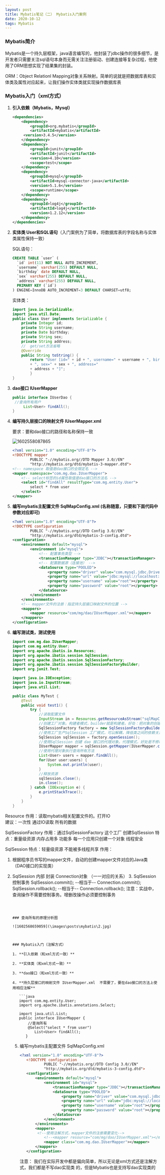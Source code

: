 ```yaml
---
layout: post
title: Mybatis笔记（二） Mybatis入门案例
date: 2020-10-12
tags: Mybatis
---
```


### Mybatis简介

Mybatis是一个持久层框架，java语言编写的，他封装了jdbc操作的很多细节，是开发者只需要关注sql语句本身而无需关注注册驱动、创建连接等复杂过程，他使用了ORM思想实现了结果集的封装。

 ORM：Object Relationl Mapping对象关系映射。简单的说就是把数据库表和实体类及属性对应起来，让我们操作实体类就实现操作数据库表

### Mybatis入门（xml方式）

1. **引入依赖（Mybatis，Mysql）**

   ```xml
   <dependencies>
       <dependency>
           <groupId>org.mybatis</groupId>
           <artifactId>mybatis</artifactId>
       	<version>3.4.5</version>
       </dependency>
       <dependency>
           <groupId>junit</groupId>
           <artifactId>junit</artifactId>
           <version>4.10</version>
           <scope>test</scope>
       </dependency>
       <dependency>
           <groupId>mysql</groupId>
           <artifactId>mysql-connector-java</artifactId>
           <version>5.1.6</version>
           <scope>runtime</scope>
       </dependency>
       <dependency>
           <groupId>log4j</groupId>
           <artifactId>log4j</artifactId>
           <version>1.2.12</version>
       </dependency>
   </dependencies>
   ```

2. **实体类 User和SQL语句**（入门案例为了简单，将数据库表的字段名称与实体类属性保持一致）

   SQL语句：

   ```sql
   CREATE TABLE `user` (
     `id` int(11) NOT NULL AUTO_INCREMENT,
     `username` varchar(255) DEFAULT NULL,
     `birthday` date DEFAULT NULL,
     `sex` varchar(255) DEFAULT NULL,
     `address` varchar(255) DEFAULT NULL,
     PRIMARY KEY (`id`)
   ) ENGINE=InnoDB AUTO_INCREMENT=3 DEFAULT CHARSET=utf8;
   ```

   实体类：

   ```java
   import java.io.Serializable;
   import java.util.Date;
   public class User implements Serializable {    
       private Integer id;
       private String username; 
       private Date birthday; 
       private String sex; 
       private String address;
       //  get/set方法省略
       @Override
       public String toString() {
           return "User [id=" + id + ", username=" + username + ", birthday=" + birthday
           + ", sex=" + sex + ", address="
           + address + "]";
           }
   }
   ```

3. **dao接口    IUserMapper**

   ```java
   public interface IUserDao {
   	//查询所有用户
    	List<User> findAll();
   } 
   ```

4. **编写持久层接口的映射文件 IUserMapper.xml**

   要求：要和dao接口的路径和名称保持一致

   ![1602558087865](\images\posts\mybatis\1.jpg)

   ```xml
   <?xml version="1.0" encoding="UTF-8"?>
   <!DOCTYPE mapper
           PUBLIC "-//mybatis.org//DTD Mapper 3.0//EN"
           "http://mybatis.org/dtd/mybatis-3-mapper.dtd">
   <!-- namespace 取值是dao接口的全限定名 -->
   <mapper namespace="com.mg.dao.IUserMapper">
       <!-- select标签的id属性取值是dao接口的方法名 -->
       <select id="findAll" resultType="com.mg.entity.User">
           select * from user
       </select>
   </mapper>
   ```

5. **编写mybatis主配置文件  SqlMapConfig.xml (名称随意，只要和下面代码中参数对应即可)**

   ```xml
   <?xml version="1.0" encoding="UTF-8"?>
   <!DOCTYPE configuration
           PUBLIC "-//mybatis.org//DTD Config 3.0//EN"
           "http://mybatis.org/dtd/mybatis-3-config.dtd">
   <configuration>
       <environments default="mysql">
           <environment id="mysql">
               <!-- 配置事务类型 -->
               <transactionManager type="JDBC"></transactionManager>
               <!-- 配置数据源（连接池） -->
               <dataSource type="POOLED">
                   <property name="driver" value="com.mysql.jdbc.Driver"></property>
                   <property name="url" value="jdbc:mysql://localhost:3306/mybatis"></property>
                   <property name="username" value="root"></property>
                   <property name="password" value="root"></property>
               </dataSource>
           </environment>
       </environments>
       <!-- mapper文件的注册：指定持久层接口映射文件的位置 -->
       <mappers>
           <mapper resource="com/mg/dao/IUserMapper.xml"></mapper>
       </mappers>
   </configuration>
   ```

6. **编写测试类，测试使用**

   ```java
   import com.mg.dao.IUserMapper;
   import com.mg.entity.User;
   import org.apache.ibatis.io.Resources;
   import org.apache.ibatis.session.SqlSession;
   import org.apache.ibatis.session.SqlSessionFactory;
   import org.apache.ibatis.session.SqlSessionFactoryBuilder;
   import org.junit.Test;
   
   import java.io.IOException;
   import java.io.InputStream;
   import java.util.List;
   
   public class MyTest {
       @Test
       public void test1() {
           try {
               //读取配置文件
               InputStream in = Resources.getResourceAsStream("sqlMapConfig.xml");
               //创建工厂对象。构建者模式，builder就是构建者。好处：把对象的创建细节隐藏，使用者直接调用方			  法即可拿到对象
               SqlSessionFactory factory = new SqlSessionFactoryBuilder().build(in);
               //使用工厂生产SqlSession 工厂模式，可以解耦，降低类之间的依赖关系
               SqlSession sqlSession = factory.openSession();
               //使用SqlSession 创建 dao 接口的代理对象。代理模式，好处是不修改源码的基础上对已有方法增强
               IUserMapper mapper = sqlSession.getMapper(IUserMapper.class);
               //使用代理对象执行查询所有方法
               List<User> users = mapper.findAll();
               for(User user:users) {
                   System.out.println(user);
               }
               //释放资源
               sqlSession.close();
               in.close();
           } catch (IOException e) {
               e.printStackTrace();
           }
       }
   }
   
Resource 
   作用：读取mybatis相关配置文件的。打开IO  
建议：一次性 通过IO读取 所有的数据
   
SqlSessionFactory 
   作用：通过SqlSessionFactory 这个工厂 创建SqlSession
特点：重量级资源 内存占用多 功能多 每一个应用只创建一个对象  线程安全
   
SqlSession 
   特点：轻量级资源 不能被多线程共享
作用：
   1. 根据程序员书写的mapper文件，自动的创建mapper文件对应的Java类（DAO接口的实现类）
2. SqlSession 内部 封装 Connection对象 （一一对应的关系）
   3. SqlSession 控制事务 SqlSession.commit(); --相当于-- Connection.commit();
                      SqlSession.rollback(); --相当于-- Connection.rollback();
      注意：实战中，查询操作不需要控制事务。增删改操作必须要控制事务
   ```
   
   
   
   ### 查询所有的原理分析图
   
   ![1602568659059](\images\posts\mybatis\2.jpg)
   
   
   
   ### Mybatis入门（注解方式）
   
   1. **引入依赖（和xml方式一致）**
   
   2. **实体类（和xml方式一致）**
   
   3. **dao接口（和xml方式一致）**
   
   4. **持久层接口的映射文件 IUserMapper.xml  不需要了，要在dao接口的方法上使用相应注解**
   
      ```java
      import com.mg.entity.User;
      import org.apache.ibatis.annotations.Select;
      
      import java.util.List;
      public interface IUserMapper {
          //查询所有
          @Select("select * from user")
             List<User> findAll();
         }
      ```
   
   5. 编写mybatis主配置文件  SqlMapConfig.xml
   
      ```xml
      <?xml version="1.0" encoding="UTF-8"?>
         <!DOCTYPE configuration
                 PUBLIC "-//mybatis.org//DTD Config 3.0//EN"
                 "http://mybatis.org/dtd/mybatis-3-config.dtd">
         <configuration>
             <environments default="mysql">
                 <environment id="mysql">
                     <transactionManager type="JDBC"></transactionManager>
                     <dataSource type="POOLED">
                         <property name="driver" value="com.mysql.jdbc.Driver"></property>
                         <property name="url" value="jdbc:mysql://localhost:3306/mybatis"></property>
                         <property name="username" value="root"></property>
                         <property name="password" value="root"></property>
                     </dataSource>
                 </environment>
             </environments>
             <mappers>
              <!--使用注解方式，mapper文件的注册需要变化-->
                 <!--<mapper resource="com/mg/dao/IUserMapper.xml"></mapper>-->
                 <mapper class="com.mg.dao.IUserMapper"></mapper>
             </mappers>
         </configuration>
      ```
   
         注意： 我们在实际开发中都是偏向简单，所以无论是xml方式还是注解方式，我们都是不写dao实现类				的，但是Mybatis也是支持写dao实现类的